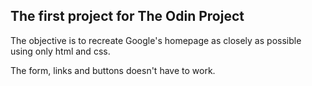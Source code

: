 ## The first project for The Odin Project

The objective is to recreate Google's homepage as closely as possible using only html and css.

The form, links and buttons doesn't have to work.

